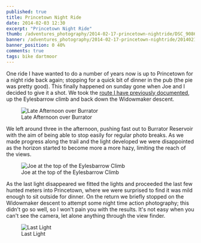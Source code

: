 ```yaml
---
published: true
title: Princetown Night Ride
date: 2014-02-03 12:30
excerpt: "Princetown Night Ride"
thumb: /adventures_photography/2014-02-17-princetown-nightride/DSC_9086_thumb.jpg
banner: /adventures_photography/2014-02-17-princetown-nightride/20140216-DSC_9086.jpg
banner_position: 0 40%
comments: true
tags: bike dartmoor
---
```


One ride I have wanted to do a number of years now is up to Princetown for a night ride back again; stopping for a quick bit of dinner in the pub (the pie was pretty good). This finally happened on sunday gone when Joe and I decided to give it a shot. We took the [route I have previously documented][prev-route], up the Eylesbarrow climb and back down the Widowmaker descent.

<figure>
  <img data-src="/assets/adventures_photography/2014-02-17-princetown-nightride/DSC_9069.jpg" alt="Late Afternoon over Burrator" />
  <figcaption>Late Afternoon over Burrator</figcaption>
</figure>

We left around three in the afternoon, pushing fast out to Burrator Reservoir with the aim of being able to stop easily for regular photo breaks. As we made progress along the trail and the light developed we were disappointed as the horizon started to become more a more hazy, limiting the reach of the views.

<figure>
  <img data-src="/assets/adventures_photography/2014-02-17-princetown-nightride/DSC_9086.jpg" alt="Joe at the top of the Eylesbarrow Climb" />
  <figcaption>Joe at the top of the Eylesbarrow Climb</figcaption>
</figure>

As the last light disappeared we fitted the lights and proceeded the last few hunted meters into Princetown, where we were surprised to find it was mild enough to sit outside for dinner. On the return we briefly stopped on the Widowmaker descent to attempt some night time action photography; this didn't go so well, so I won't pain you with the results. It's not easy when you can't see the camera, let alone anything through the view finder.

<figure>
  <img data-src="/assets/adventures_photography/2014-02-17-princetown-nightride/DSC_9110.jpg" alt="Last Light" />
  <figcaption>Last Light</figcaption>
</figure>

[prev-route]: https://danielgroves.net/adventures-photography/2014/01/plymouth-to-princetown-and-back-again/ "Previous documented ride from Plymouth to Princetown and back"

